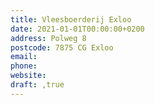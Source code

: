 ```yaml
---
title: Vleesboerderij Exloo
date: 2021-01-01T00:00:00+0200
address: Polweg 8
postcode: 7875 CG Exloo
email: 
phone: 
website: 
draft: ,true
---
```


